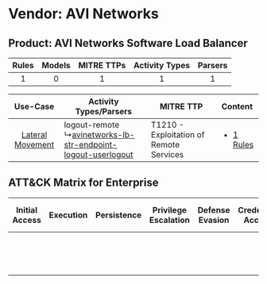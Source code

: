 Vendor: AVI Networks
====================
Product: AVI Networks Software Load Balancer
--------------------------------------------
| Rules | Models | MITRE TTPs | Activity Types | Parsers |
|:-----:|:------:|:----------:|:--------------:|:-------:|
|   1   |   0    |     1      |       1        |    1    |

|    Use-Case    | Activity Types/Parsers    | MITRE TTP    | Content    |
|:----:| ---- | ---- | ---- |
| [Lateral Movement](../../../UseCases/uc_lateral_movement.md) |  logout-remote<br> ↳[avinetworks-lb-str-endpoint-logout-userlogout](Ps/pC_avinetworkslbstrendpointlogoutuserlogout.md)<br> | T1210 - Exploitation of Remote Services<br> | [<ul><li>1 Rules</li></ul>](RM/r_m_avi_networks_avi_networks_software_load_balancer_Lateral_Movement.md) |

ATT&CK Matrix for Enterprise
----------------------------
| Initial Access | Execution | Persistence | Privilege Escalation | Defense Evasion | Credential Access | Discovery | Lateral Movement                                                                     | Collection | Command and Control | Exfiltration | Impact |
| -------------- | --------- | ----------- | -------------------- | --------------- | ----------------- | --------- | ------------------------------------------------------------------------------------ | ---------- | ------------------- | ------------ | ------ |
|                |           |             |                      |                 |                   |           | [Exploitation of Remote Services](https://attack.mitre.org/techniques/T1210)<br><br> |            |                     |              |        |